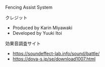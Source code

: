 Fencing Assist System

クレジット
- Produced by Karin Miyawaki
- Developed by Yuuki Itoi

効果音調査サイト
- https://soundeffect-lab.info/sound/battle/
- https://dova-s.jp/se/download1007.html
